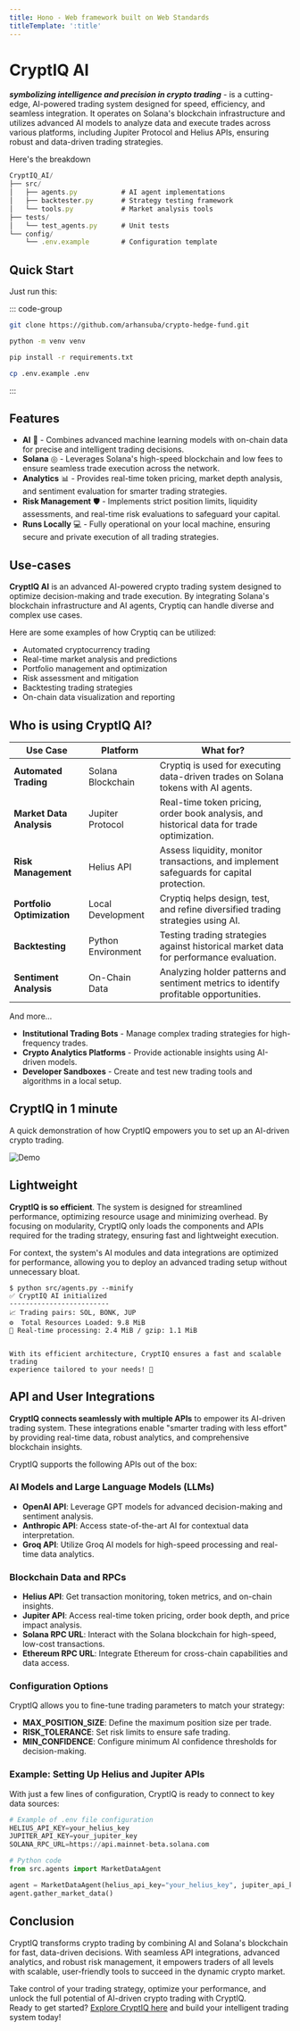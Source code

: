 ```yaml
---
title: Hono - Web framework built on Web Standards
titleTemplate: ':title'
---
```


# CryptIQ AI

***symbolizing intelligence and precision in crypto trading*** - is a cutting-edge, AI-powered trading system designed for speed, efficiency, and seamless integration.
It operates on Solana's blockchain infrastructure and utilizes advanced AI models to analyze data and execute trades across various platforms, including Jupiter Protocol and Helius APIs, ensuring robust and data-driven trading strategies.

Here's the breakdown

```ts twoslash
CryptIQ_AI/
├── src/
│   ├── agents.py           # AI agent implementations
│   ├── backtester.py       # Strategy testing framework
│   └── tools.py            # Market analysis tools
├── tests/
│   └── test_agents.py      # Unit tests
└── config/
    └── .env.example        # Configuration template
```

## Quick Start

Just run this:

::: code-group

```sh [git]
git clone https://github.com/arhansuba/crypto-hedge-fund.git
```

```sh [.py env]
python -m venv venv
```

```sh [.py]
pip install -r requirements.txt
```

```sh [.env]
cp .env.example .env
```

:::

## Features

- **AI** 🧠 - Combines advanced machine learning models with on-chain data for precise and intelligent trading decisions.
- **Solana** ◎ - Leverages Solana's high-speed blockchain and low fees to ensure seamless trade execution across the network.
- **Analytics** 📊 - Provides real-time token pricing, market depth analysis, and sentiment evaluation for smarter trading strategies.
- **Risk Management** 🛡 - Implements strict position limits, liquidity assessments, and real-time risk evaluations to safeguard your capital.
- **Runs Locally** 💻 - Fully operational on your local machine, ensuring secure and private execution of all trading strategies.

## Use-cases

**CryptIQ AI** is an advanced AI-powered crypto trading system designed to optimize decision-making and trade execution. By integrating Solana's blockchain infrastructure and AI agents, Cryptiq can handle diverse and complex use cases.  

Here are some examples of how Cryptiq can be utilized:

- Automated cryptocurrency trading
- Real-time market analysis and predictions
- Portfolio management and optimization
- Risk assessment and mitigation
- Backtesting trading strategies
- On-chain data visualization and reporting


## Who is using CryptIQ AI?

| Use Case                                                          | Platform               | What for?                                                                                 |
| ------------------------------------------------------------------ | ---------------------- | ----------------------------------------------------------------------------------------- |
| **Automated Trading**                                             | Solana Blockchain      | Cryptiq is used for executing data-driven trades on Solana tokens with AI agents.         |
| **Market Data Analysis**                                          | Jupiter Protocol       | Real-time token pricing, order book analysis, and historical data for trade optimization. |
| **Risk Management**                                               | Helius API             | Assess liquidity, monitor transactions, and implement safeguards for capital protection.  |
| **Portfolio Optimization**                                        | Local Development      | Cryptiq helps design, test, and refine diversified trading strategies using AI.           |
| **Backtesting**                                                   | Python Environment     | Testing trading strategies against historical market data for performance evaluation.     |
| **Sentiment Analysis**                                            | On-Chain Data          | Analyzing holder patterns and sentiment metrics to identify profitable opportunities.     |

And more...

- **Institutional Trading Bots** - Manage complex trading strategies for high-frequency trades.
- **Crypto Analytics Platforms** - Provide actionable insights using AI-driven models.
- **Developer Sandboxes** - Create and test new trading tools and algorithms in a local setup.



## CryptIQ in 1 minute

A quick demonstration of how CryptIQ empowers you to set up an AI-driven crypto trading.

![Demo](/images/sc.gif)


## Lightweight

**CryptIQ is so efficient**. The system is designed for streamlined performance, optimizing resource usage and minimizing overhead. By focusing on modularity, CryptIQ only loads the components and APIs required for the trading strategy, ensuring fast and lightweight execution.

For context, the system's AI modules and data integrations are optimized for performance, allowing you to deploy an advanced trading setup without unnecessary bloat.

```
$ python src/agents.py --minify
✅ CryptIQ AI initialized
-------------------------
📈 Trading pairs: SOL, BONK, JUP
⚙️  Total Resources Loaded: 9.8 MiB
🔄 Real-time processing: 2.4 MiB / gzip: 1.1 MiB


With its efficient architecture, CryptIQ ensures a fast and scalable trading 
experience tailored to your needs! 🚀
``` 

## API and User Integrations

**CryptIQ connects seamlessly with multiple APIs** to empower its AI-driven trading system. These integrations enable "smarter trading with less effort" by providing real-time data, robust analytics, and comprehensive blockchain insights.

CryptIQ supports the following APIs out of the box:

### AI Models and Large Language Models (LLMs)
- **OpenAI API**: Leverage GPT models for advanced decision-making and sentiment analysis.
- **Anthropic API**: Access state-of-the-art AI for contextual data interpretation.
- **Groq API**: Utilize Groq AI models for high-speed processing and real-time data analytics.

### Blockchain Data and RPCs
- **Helius API**: Get transaction monitoring, token metrics, and on-chain insights.
- **Jupiter API**: Access real-time token pricing, order book depth, and price impact analysis.
- **Solana RPC URL**: Interact with the Solana blockchain for high-speed, low-cost transactions.
- **Ethereum RPC URL**: Integrate Ethereum for cross-chain capabilities and data access.

### Configuration Options
CryptIQ allows you to fine-tune trading parameters to match your strategy:
- **MAX_POSITION_SIZE**: Define the maximum position size per trade.
- **RISK_TOLERANCE**: Set risk limits to ensure safe trading.
- **MIN_CONFIDENCE**: Configure minimum AI confidence thresholds for decision-making.

### Example: Setting Up Helius and Jupiter APIs
With just a few lines of configuration, CryptIQ is ready to connect to key data sources:

```python
# Example of .env file configuration
HELIUS_API_KEY=your_helius_key
JUPITER_API_KEY=your_jupiter_key
SOLANA_RPC_URL=https://api.mainnet-beta.solana.com

# Python code
from src.agents import MarketDataAgent

agent = MarketDataAgent(helius_api_key="your_helius_key", jupiter_api_key="your_jupiter_key")
agent.gather_market_data()
```
## Conclusion

CryptIQ transforms crypto trading by combining AI and Solana's blockchain for fast, data-driven decisions. With seamless API integrations, advanced analytics, and robust risk management, it empowers traders of all levels with scalable, user-friendly tools to succeed in the dynamic crypto market.

Take control of your trading strategy, optimize your performance, and unlock the full potential of AI-driven crypto trading with CryptIQ.  
Ready to get started? [Explore CryptIQ here](https://github.com/cryptiq-ai/trading-system) and build your intelligent trading system today!
